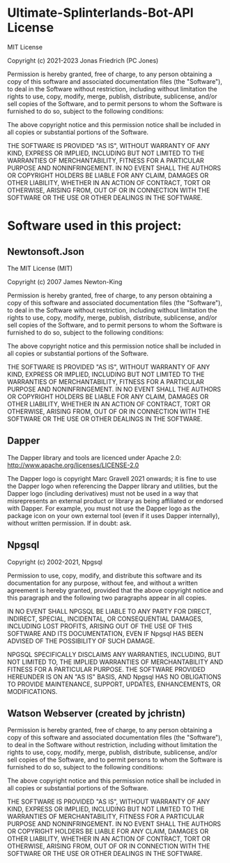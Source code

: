 # Ultimate-Splinterlands-Bot-API License

MIT License

Copyright (c) 2021-2023 Jonas Friedrich (PC Jones)

Permission is hereby granted, free of charge, to any person obtaining a copy
of this software and associated documentation files (the "Software"), to deal
in the Software without restriction, including without limitation the rights
to use, copy, modify, merge, publish, distribute, sublicense, and/or sell
copies of the Software, and to permit persons to whom the Software is
furnished to do so, subject to the following conditions:

The above copyright notice and this permission notice shall be included in all
copies or substantial portions of the Software.

THE SOFTWARE IS PROVIDED "AS IS", WITHOUT WARRANTY OF ANY KIND, EXPRESS OR
IMPLIED, INCLUDING BUT NOT LIMITED TO THE WARRANTIES OF MERCHANTABILITY,
FITNESS FOR A PARTICULAR PURPOSE AND NONINFRINGEMENT. IN NO EVENT SHALL THE
AUTHORS OR COPYRIGHT HOLDERS BE LIABLE FOR ANY CLAIM, DAMAGES OR OTHER
LIABILITY, WHETHER IN AN ACTION OF CONTRACT, TORT OR OTHERWISE, ARISING FROM,
OUT OF OR IN CONNECTION WITH THE SOFTWARE OR THE USE OR OTHER DEALINGS IN THE
SOFTWARE.

# Software used in this project:

## Newtonsoft.Json

The MIT License (MIT)

Copyright (c) 2007 James Newton-King

Permission is hereby granted, free of charge, to any person obtaining a copy of this software and associated documentation files (the "Software"), to deal in the Software without restriction, including without limitation the rights to use, copy, modify, merge, publish, distribute, sublicense, and/or sell copies of the Software, and to permit persons to whom the Software is furnished to do so, subject to the following conditions:

The above copyright notice and this permission notice shall be included in all copies or substantial portions of the Software.

THE SOFTWARE IS PROVIDED "AS IS", WITHOUT WARRANTY OF ANY KIND, EXPRESS OR IMPLIED, INCLUDING BUT NOT LIMITED TO THE WARRANTIES OF MERCHANTABILITY, FITNESS FOR A PARTICULAR PURPOSE AND NONINFRINGEMENT. IN NO EVENT SHALL THE AUTHORS OR COPYRIGHT HOLDERS BE LIABLE FOR ANY CLAIM, DAMAGES OR OTHER LIABILITY, WHETHER IN AN ACTION OF CONTRACT, TORT OR OTHERWISE, ARISING FROM, OUT OF OR IN CONNECTION WITH THE SOFTWARE OR THE USE OR OTHER DEALINGS IN THE SOFTWARE.

## Dapper
The Dapper library and tools are licenced under Apache 2.0: http://www.apache.org/licenses/LICENSE-2.0

The Dapper logo is copyright Marc Gravell 2021 onwards; it is fine to use the Dapper logo when referencing the Dapper library and utilities, but
the Dapper logo (including derivatives) must not be used in a way that misrepresents an external product or library as being affiliated or endorsed
with Dapper. For example, you must not use the Dapper logo as the package icon on your own external tool (even if it uses Dapper internally),
without written permission. If in doubt: ask.

## Npgsql
Copyright (c) 2002-2021, Npgsql

Permission to use, copy, modify, and distribute this software and its
documentation for any purpose, without fee, and without a written agreement
is hereby granted, provided that the above copyright notice and this
paragraph and the following two paragraphs appear in all copies.

IN NO EVENT SHALL NPGSQL BE LIABLE TO ANY PARTY FOR DIRECT, INDIRECT,
SPECIAL, INCIDENTAL, OR CONSEQUENTIAL DAMAGES, INCLUDING LOST PROFITS,
ARISING OUT OF THE USE OF THIS SOFTWARE AND ITS DOCUMENTATION, EVEN IF
Npgsql HAS BEEN ADVISED OF THE POSSIBILITY OF SUCH DAMAGE.

NPGSQL SPECIFICALLY DISCLAIMS ANY WARRANTIES, INCLUDING, BUT NOT LIMITED
TO, THE IMPLIED WARRANTIES OF MERCHANTABILITY AND FITNESS FOR A PARTICULAR
PURPOSE. THE SOFTWARE PROVIDED HEREUNDER IS ON AN "AS IS" BASIS, AND Npgsql
HAS NO OBLIGATIONS TO PROVIDE MAINTENANCE, SUPPORT, UPDATES, ENHANCEMENTS,
OR MODIFICATIONS.

## Watson Webserver (created by jchristn)
Permission is hereby granted, free of charge, to any person obtaining a copy of this software and associated documentation files (the "Software"), to deal in the Software without restriction, including without limitation the rights to use, copy, modify, merge, publish, distribute, sublicense, and/or sell copies of the Software, and to permit persons to whom the Software is furnished to do so, subject to the following conditions:

The above copyright notice and this permission notice shall be included in all copies or substantial portions of the Software.

THE SOFTWARE IS PROVIDED "AS IS", WITHOUT WARRANTY OF ANY KIND, EXPRESS OR IMPLIED, INCLUDING BUT NOT LIMITED TO THE WARRANTIES OF MERCHANTABILITY, FITNESS FOR A PARTICULAR PURPOSE AND NONINFRINGEMENT. IN NO EVENT SHALL THE AUTHORS OR COPYRIGHT HOLDERS BE LIABLE FOR ANY CLAIM, DAMAGES OR OTHER LIABILITY, WHETHER IN AN ACTION OF CONTRACT, TORT OR OTHERWISE, ARISING FROM, OUT OF OR IN CONNECTION WITH THE SOFTWARE OR THE USE OR OTHER DEALINGS IN THE SOFTWARE.
